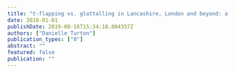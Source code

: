 ```yaml
---
title: "t-flapping vs. glottalling in Lancashire, London and beyond: a sociophonological analysis of variation and change"
date: 2018-01-01
publishDate: 2019-08-16T15:34:18.004357Z
authors: ["Danielle Turton"]
publication_types: ["0"]
abstract: ""
featured: false
publication: ""
---
```


